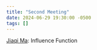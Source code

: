 ```yaml
---
title: "Second Meeting"
date: 2024-06-29 19:30:00 -0500
tags: []
---
```


[Jiaqi Ma](https://jiaqima.github.io/): Influence Function
